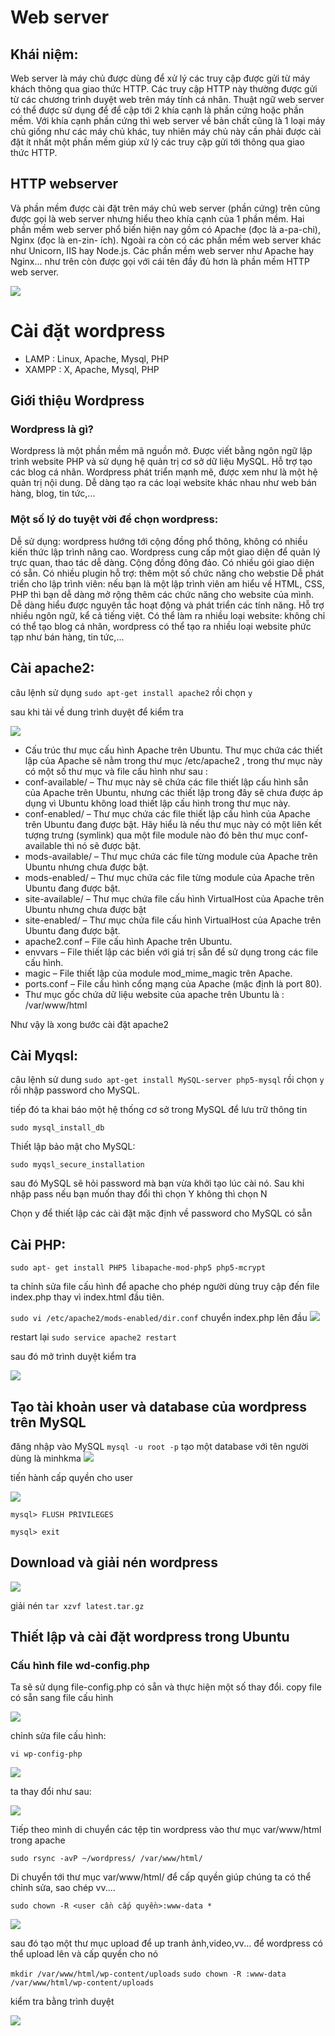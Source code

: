 # Web server## Khái niệm: Web server là máy chủ được dùng để xử lý các truy cập được gửi từ máy khách thông qua giao thức HTTP. Các truy cập HTTP này thường được gửi từ các chương trình duyệt web trên máy tính cá nhân. Thuật ngữ web server có thể được sử dụng để để cập tới 2 khía cạnh là phần cứng hoặc phần mềm. Với khía cạnh phần cứng thì web server về bản chất cũng là 1 loại máy chủ giống như các máy chủ khác, tuy nhiên máy chủ này cần phải được cài đặt ít nhất một phần mềm giúp xử lý các truy cập gửi tới thông qua giao thức HTTP.## HTTP webserverVà phần mềm được cài đặt trên máy chủ web server (phần cứng) trên cũng được gọi là web server nhưng hiểu theo khía cạnh của 1 phần mềm. Hai phần mềm web server phổ biến hiện nay gồm có Apache (đọc là a-pa-chi), Nginx (đọc là en-zin- ích). Ngoài ra còn có các phần mềm web server khác như Unicorn, IIS hay Node.js. Các phần mềm web server như Apache hay Nginx... như trên còn được gọi với cái tên đầy đủ hơn là phần mềm HTTP web server.<img src="http://www.oktot.com/wp-content/uploads/2016/04/image004-14.jpg"># Cài đặt wordpress  - LAMP	: Linux, Apache, Mysql, PHP- XAMPP	: X, Apache, Mysql, PHP## Giới thiệu Wordpress### Wordpress là gì?Wordpress là một phần mềm mã nguồn mở.Được viết bằng ngôn ngữ lập trình website PHP và sử dụng hệ quản trị cơ sở dữ liệu MySQL.Hỗ trợ tạo các blog cá nhân.Wordpress phát triển mạnh mẽ, được xem như là một hệ quản trị nội dung. Dễ dàng tạo ra các loại website khác nhau như web bán hàng, blog, tin tức,...### Một số lý do tuyệt vời để chọn wordpress:Dễ sử dụng: wordpress hướng tới cộng đồng phổ thông, không có nhiều kiến thức lập trình nâng cao. Wordpress cung cấp một giao diện để quản lý trực quan, thao tác dễ dàng.Cộng đồng đông đảo.Có nhiều gói giao diện có sẵn.Có nhiều plugin hỗ trợ: thêm một số chức năng cho webstieDễ phát triển cho lập trình viên: nếu bạn là một lập trình viên am hiểu về HTML, CSS, PHP thì bạn dễ dàng mở rộng thêm các chức năng cho website của mình. Dễ dàng hiểu được nguyên tắc hoạt động và phát triển các tính năng.Hỗ trợ nhiều ngôn ngữ, kể cả tiếng việt.Có thể làm ra nhiều loại website: không chỉ có thể tạo blog cá nhân, wordpress có thể tạo ra nhiều loại website phức tạp như bán hàng, tin tức,...## Cài apache2:câu lệnh sử dụng ```sudo apt-get install apache2``` rồi chọn ``y``sau khi tải về dung trình duyệt để kiểm tra<img src="http://i.imgur.com/mqsBoeL.png">- Cấu trúc thư mục cấu hình Apache trên Ubuntu. Thư mục chứa các thiết lập của Apache sẽ nằm trong thư mục /etc/apache2 , trong thư mục này có một số thư mục và file cấu hình như sau : - conf-available/ – Thư mục này sẽ chứa các file thiết lập cấu hình sẵn của Apache trên Ubuntu, nhưng các thiết lập trong đây sẽ chưa được áp dụng vì Ubuntu không load thiết lập cấu hình trong thư mục này. - conf-enabled/ – Thư mục chứa các file thiết lập cấu hình của Apache trên Ubuntu đang được bật. Hãy hiểu là nếu thư mục này có một liên kết tượng trưng (symlink) qua một file module nào đó bên thư mục conf-available thì nó sẽ được bật. - mods-available/ – Thư mục chứa các file từng module của Apache trên Ubuntu nhưng chưa được bật. - mods-enabled/ – Thư mục chứa các file từng module của Apache trên Ubuntu đang được bật. - site-available/ – Thư mục chứa file cấu hình VirtualHost của Apache trên Ubuntu nhưng chưa được bật - site-enabled/ – Thư mục chứa file cấu hình VirtualHost của Apache trên Ubuntu đang được bật. - apache2.conf – File cấu hình Apache trên Ubuntu. - envvars – File thiết lập các biến với giá trị sẵn để sử dụng trong các file cấu hình. - magic – File thiết lập của module mod_mime_magic trên Apache. - ports.conf – File cấu hình cổng mạng của Apache (mặc định là port 80). - Thư mục gốc chứa dữ liệu website của apache trên Ubuntu là : /var/www/htmlNhư vậy là xong bước cài đặt apache2 ## Cài Myqsl:câu lệnh sử dung ```sudo apt-get install MySQL-server php5-mysql``` rồi chọn ``y`` rồi nhập password cho MySQL.tiếp đó ta khai báo một hệ thống cơ sở trong MySQL để lưu trữ thông tin ``sudo mysql_install_db``Thiết lập bảo mật cho MySQL: ```sudo myqsl_secure_installation``` sau đó MySQL sẽ hỏi password mà bạn vừa khởi tạo lúc cài nó. Sau khi nhập pass nếu bạn muốn thay đổi thì chọn Y không thì chọn NChọn y để thiết lập các cài đặt mặc định về password cho MySQL có sẵn## Cài PHP:```sudo apt- get install PHP5 libapache-mod-php5 php5-mcrypt```ta chỉnh sửa file cấu hình để apache cho phép người dùng truy cập đến file index.php thay vì index.html đầu tiên.```sudo vi /etc/apache2/mods-enabled/dir.conf```chuyển index.php lên đầu <img src="http://i.imgur.com/RubAbXU.png">restart lại ``sudo service apache2 restart ``sau đó mở trình duyệt kiểm tra <img src="http://i.imgur.com/l5EvT0Z.png">## Tạo tài khoản user và database của wordpress trên MySQL đăng nhập vào MySQL ```mysql -u root -p```tạo một database với tên người dùng là minhkma<img src="http://i.imgur.com/fmGwRWe.png">tiến hành cấp quyền cho user<img src="http://i.imgur.com/KTFAjVN.png">```mysql> FLUSH PRIVILEGES```  ```mysql> exit ```## Download và giải nén wordpress<img src="http://i.imgur.com/WuAVGZi.png">giải nén ``tar xzvf latest.tar.gz``## Thiết lập và cài đặt wordpress trong Ubuntu ### Cấu hình file wd-config.phpTa sẽ sử dụng file-config.php có sẵn và thực hiện một số thay đổi.copy file có sẵn sang file cấu hình<img src="http://i.imgur.com/VuyUBpm.png"> chỉnh sửa file cấu hình:```vi wp-config-php```<img src="http://i.imgur.com/6rPCcGX.png">ta thay đổi như sau:<img src="http://i.imgur.com/WAzHeIA.png">Tiếp theo mình di chuyển các tệp tin wordpress vào thư mục var/www/html trong apache```sudo rsync -avP ~/wordpress/ /var/www/html/```Di chuyển tới thư mục var/www/html/ để cấp quyền giúp chúng ta có thể chỉnh sửa, sao chép vv....``sudo chown -R <user cần cấp quyền>:www-data *``<img src="http://i.imgur.com/2uvhb0e.png">sau đó tạo một thư mục upload để up tranh ảnh,video,vv... để wordpress có thể upload lên và cấp quyền cho nó ```mkdir /var/www/html/wp-content/uploads``````sudo chown -R :www-data /var/www/html/wp-content/uploads```kiểm tra bằng trình duyệt  <img src="http://i.imgur.com/kCLAOt8.png">
